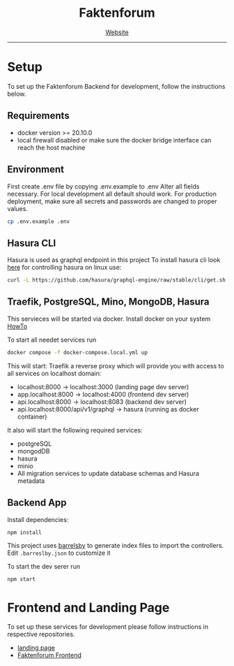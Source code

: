 <div align="center">
  <h1>Faktenforum</h1>
  <div align="center">
    <a href="https://www.faktenforum.org">Website</a>
  </div>
  <hr />
</div>

# Setup

To set up the Faktenforum Backend for development, follow the instructions below.

## Requirements

- docker version >= 20.10.0
- local firewall disabled or make sure the docker bridge interface can reach the host machine

## Environment

First create .env file by copying .env.example to .env
Alter all fields necessary. For local development
all default should work. For production deployment, make sure
all secrets and passwords are changed to proper values.

```bash
cp .env.example .env
```

## Hasura CLI

Hasura is used as graphql endpoint in this project
To install hasura cli look [here](https://hasura.io/docs/latest/hasura-cli/install-hasura-cli/) for controlling hasura on linux use:

```bash
curl -L https://github.com/hasura/graphql-engine/raw/stable/cli/get.sh | bash
```

## Traefik, PostgreSQL, Mino, MongoDB, Hasura

This servieces will be started via docker.
Install docker on your system [HowTo](https://docs.docker.com/engine/install/)

To start all needet services run

```bash
docker compose -f docker-compose.local.yml up
```

This will start:
Traefik a reverse proxy which will provide you
with access to all services on localhost domain:

- localhost:8000 -> localhost:3000 (landing page dev server)
- app.localhost:8000 -> localhost:4000 (frontend dev server)
- api.localhost:8000 -> localhost:8083 (backend dev server)
- api.localhost:8000/api/v1/graphql -> hasura (running as docker container)

It also will start the following required services:

- postgreSQL
- mongodDB
- hasura
- minio
- All migration services to update database schemas and Hasura metadata

## Backend App

Install dependencies:

```bash
npm install
```

This project uses [barrelsby](https://www.npmjs.com/package/barrelsby) to generate index files to import the controllers.
Edit `.barreslby.json` to customize it

To start the dev serer run

```bash
npm start

```

# Frontend and Landing Page

To set up these services for development
please follow instructions in respective repositories.

- [landing page](https://github.com/faktenforum/faktenforum-landing)
- [Faktenforum Frontend](https://github.com/faktenforum/faktenforum-frontend)
